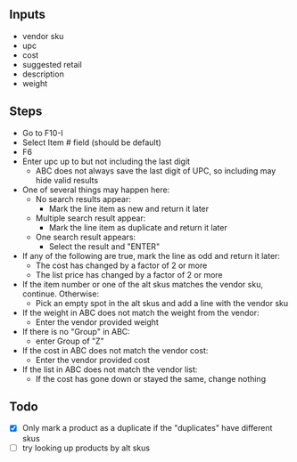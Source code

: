 ## Inputs 
- vendor sku
- upc
- cost
- suggested retail
- description
- weight

## Steps 
- Go to F10-I
- Select Item # field (should be default)
- F6
- Enter upc up to but not including the last digit 
    - ABC does not always save the last digit of UPC, so including may hide valid results 
- One of several things may happen here:
    - No search results appear:
        - Mark the line item as new and return it later 
    - Multiple search result appear:
        - Mark the line item as duplicate and return it later 
    - One search result appears:
        - Select the result and "ENTER"
- If any of the following are true, mark the line as odd and return it later:
    - The cost has changed by a factor of 2 or more 
    - The list price has changed by a factor of 2 or more 
- If the item number or one of the alt skus matches the vendor sku, continue. Otherwise:
    - Pick an empty spot in the alt skus and add a line with the vendor sku 
- If the weight in ABC does not match the weight from the vendor:
    - Enter the vendor provided weight
- If there is no "Group" in ABC:
    - enter Group of "Z"
- If the cost in ABC does not match the vendor cost:
    - Enter the vendor provided cost
- If the list in ABC does not match the vendor list:
    - If the cost has gone down or stayed the same, change nothing

## Todo 
- [x] Only mark a product as a duplicate if the "duplicates" have different skus 
- [ ] try looking up products by alt skus

